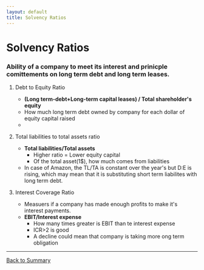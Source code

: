 ```yaml
---
layout: default
title: Solvency Ratios
---
```


<h1>Solvency Ratios</h1>  

### Ability of a company to meet its interest and prinicple comittements on long term debt and long term leases.

1. Debt to Equity Ratio
    - **(Long term-debt+Long-term capital leases) / Total shareholder's equity**
    - How much long term debt owned by company for each dollar of equity capital raised
    - 
2. Total liabilities to total assets ratio
    - **Total liabilities/Total assets**
        + Higher ratio = Lower equity capital  
        + Of the total asset(1$), how much comes from liabilities
    - In case of Amazon, the TL/TA is constant over the year's but D:E is rising, which may mean that it is substituting short term liabilites with long term debt.

3. Interest Coverage Ratio
    - Measuers if a company has made enough profits to make it's interest payments.
    - **EBIT/Interest expense**
        + How many times greater is EBIT than te interest expense
        + ICR>2 is good
        + A decline could mean that company is taking more ong term obligation 

---
<a href="../summary.html" name="#user-content-ratios">Back to Summary</a>

